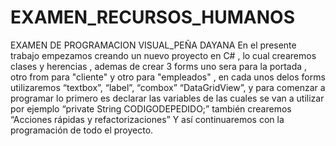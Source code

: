 # EXAMEN_RECURSOS_HUMANOS
EXAMEN DE PROGRAMACION VISUAL_PEÑA DAYANA
En el presente trabajo  empezamos creando un nuevo proyecto en  C# , lo cual crearemos clases y herencias , ademas de crear 3 forms  uno sera para la portada , otro  from para "cliente" y otro para "empleados" , en cada unos delos forms  utilizaremos “textbox”, “label”, “combox” “DataGridView”, y para comenzar a programar lo primero es declarar las variables de las cuales se van a utilizar por ejemplo “private String CODIGODEPEDIDO;” también crearemos “Acciones rápidas y refactorizaciones”
Y así continuaremos con la programación de todo el proyecto.
